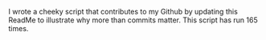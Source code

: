 I wrote a cheeky script that contributes to my Github by updating this ReadMe to illustrate why more than commits matter. This script has run 165 times.